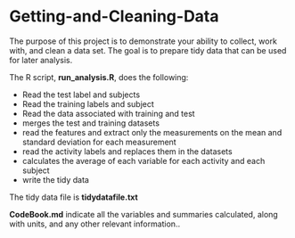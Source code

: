

# Getting-and-Cleaning-Data
The purpose of this project is to demonstrate your ability to collect, work with, and clean a data set. The goal is to prepare tidy data that can be used for later analysis. 

The R script, **run_analysis.R**, does the following:

* Read the test label and subjects
* Read the training labels and subject
* Read the data associated with training and test
* merges the test and training datasets
* read the features and extract only the measurements on the mean and standard deviation for each measurement
* read the activity labels and replaces them in the datasets
* calculates the average of each variable for each activity and each subject
* write the tidy data 

The tidy data file is **tidydatafile.txt**

**CodeBook.md**  indicate all the variables and summaries calculated, along with units, and any other relevant information..

